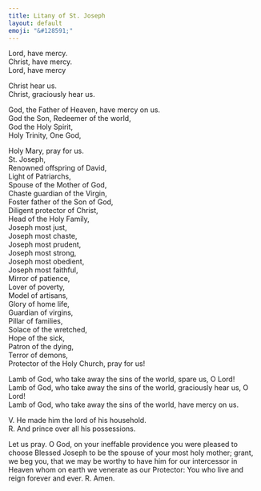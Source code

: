 ```yaml
---
title: Litany of St. Joseph
layout: default
emoji: "&#128591;"
---
```

Lord, have mercy.<br>
Christ, have mercy. <br>
Lord, have mercy

Christ hear us.<br>
Christ, graciously hear us.

God, the Father of Heaven, have mercy on us.<br>
God the Son, Redeemer of the world,<br>
God the Holy Spirit,<br>
Holy Trinity, One God,

Holy Mary, pray for us.<br>
St. Joseph,<br>
Renowned offspring of David,<br>
Light of Patriarchs,<br>
Spouse of the Mother of God,<br>
Chaste guardian of the Virgin,<br>
Foster father of the Son of God,<br>
Diligent protector of Christ,<br>
Head of the Holy Family,<br>
Joseph most just,<br>
Joseph most chaste,<br>
Joseph most prudent,<br>
Joseph most strong,<br>
Joseph most obedient,<br>
Joseph most faithful,<br>
Mirror of patience,<br>
Lover of poverty,<br>
Model of artisans,<br>
Glory of home life,<br>
Guardian of virgins,<br>
Pillar of families,<br>
Solace of the wretched,<br>
Hope of the sick,<br>
Patron of the dying,<br>
Terror of demons,<br>
Protector of the Holy Church, pray for us!

Lamb of God, who take away the sins of the world, spare us, O Lord!<br>
Lamb of God, who take away the sins of the world, graciously hear us, O Lord!<br>
Lamb of God, who take away the sins of the world, have mercy on us.

V. He made him the lord of his household.<br>
R. And prince over all his possessions.

Let us pray. O God, on your ineffable providence you were pleased to choose Blessed Joseph to be the spouse of your most holy mother; grant, we beg you, that we may be worthy to have him for our intercessor in Heaven whom on earth we venerate as our Protector: You who live and reign forever and ever. R. Amen.
